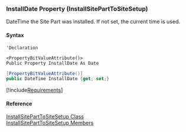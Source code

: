 ﻿### InstallDate Property (InstallSitePartToSiteSetup)

DateTime the Site Part was installed. If not set, the current time is used.

#### Syntax

```vbnet
'Declaration

<PropertyBitValueAttribute()>
Public Property InstallDate As Date
```

```csharp
[PropertyBitValueAttribute()]
public DateTime InstallDate {get; set;}
```

[!include[Requirements](../partials/requirements.md)]

#### Reference

[InstallSitePartToSiteSetup Class](FChoice.Toolkits.Clarify~FChoice.Toolkits.Clarify.Interfaces.InstallSitePartToSiteSetup.md)  
[InstallSitePartToSiteSetup Members](FChoice.Toolkits.Clarify~FChoice.Toolkits.Clarify.Interfaces.InstallSitePartToSiteSetup_members.md)